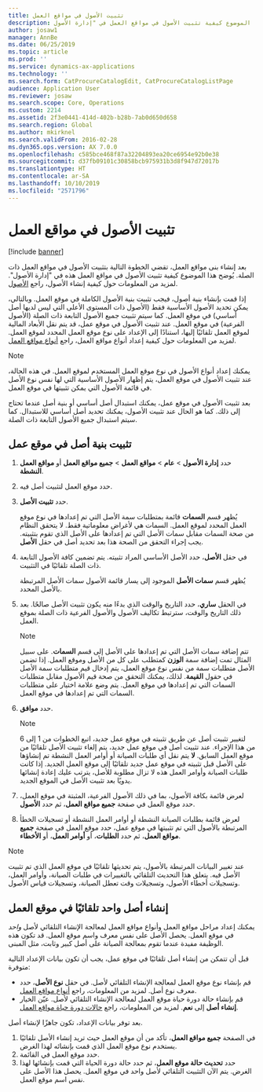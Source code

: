 ```yaml
---
title: تثبيت الأصول في مواقع العمل
description: يوضح هذا الموضوع كيفية تثبيت الأصول في مواقع العمل في "إدارة الأصول".
author: josaw1
manager: AnnBe
ms.date: 06/25/2019
ms.topic: article
ms.prod: ''
ms.service: dynamics-ax-applications
ms.technology: ''
ms.search.form: CatProcureCatalogEdit, CatProcureCatalogListPage
audience: Application User
ms.reviewer: josaw
ms.search.scope: Core, Operations
ms.custom: 2214
ms.assetid: 2f3e0441-414d-402b-b28b-7ab0d650d658
ms.search.region: Global
ms.author: mkirknel
ms.search.validFrom: 2016-02-28
ms.dyn365.ops.version: AX 7.0.0
ms.openlocfilehash: c585bce468f87a32204893ea20ce6954e92b0e38
ms.sourcegitcommit: d37fb09101c30858bcb975931b3d8f947d72017b
ms.translationtype: HT
ms.contentlocale: ar-SA
ms.lasthandoff: 10/10/2019
ms.locfileid: "2571796"
---
```

# <a name="install-assets-on-functional-locations"></a>تثبيت الأصول في مواقع العمل

[!include [banner](../../includes/banner.md)]

 

بعد إنشاء بنى مواقع العمل، تقضي الخطوة التالية بتثبيت الأصول في مواقع العمل ذات الصلة. يُوضح هذا الموضوع كيفية تثبيت الأصول في مواقع العمل هذه في "إدارة الأصول". لمزيد من المعلومات حول كيفية إنشاء الأصول، راجع [الأصول](../objects/introduction-to-objects.md).

إذا قمت بإنشاء بنية أصول، فيجب تثبيت بنية الأصول الكاملة في موقع العمل. وبالتالي، يمكن تحديد الأصول الأساسية فقط (الأصول ذات المستوى الأعلى التي ليس لديها أصل أساسي) في موقع العمل. كما سيتم تثبيت جميع الأصول التابعة ذات الصلة (الأصول الفرعية) في موقع العمل. عند تثبيت الأصول في موقع عمل، قد يتم نقل الأبعاد المالية لموقع العمل تلقائيًا إليها، استنادًا إلى الإعداد على نوع موقع العمل المحدد لموقع العمل. لمزيد من المعلومات حول كيفية إعداد أنواع مواقع العمل، راجع [أنواع مواقع العمل](../setup-for-functional-locations/functional-location-types.md).

> [!NOTE]
> يمكنك إعداد أنواع الأصول في نوع موقع العمل المستخدم لموقع العمل. في هذه الحالة، عند تثبيت الأصول في موقع العمل، يتم إظهار الأصول الأساسية التي لها نفس نوع الأصل في قائمة الأصول التي يمكن تثبيتها في موقع العمل.

بعد تثبيت الأصول في موقع عمل، يمكنك استبدال أصل أساسي أو بنية أصل عندما تحتاج إلى ذلك. كما هو الحال عند تثبيت الأصول، يمكنك تحديد أصل أساسي للاستبدال. كما سيتم استبدال جميع الأصول التابعة ذات الصلة. 


## <a name="install-an-asset-structure-on-a-functional-location"></a>تثبيت بنية أصل في موقع عمل

1. حدد **إدارة الأصول** \> **عام** \> **مواقع العمل** \> **جميع مواقع العمل** أو **مواقع العمل النشطة**.
2. حدد موقع العمل لتثبيت أصل فيه.
3. حدد **تثبيت الأصل**.

    يُظهر قسم **السمات** قائمة بمتطلبات سمة الأصل التي تم إعدادها في نوع موقع العمل المحدد لموقع العمل. السمات هي لأغراض معلوماتية فقط. لا يتحقق النظام من صحة السمات مقابل سمات الأصل التي تم إعدادها على الأصل الذي تقوم بتثبيته. يجب إجراء التحقق من الصحة هذا بعد تحديد أصل في حقل **الأصل**.

4. في حقل **الأصل**، حدد الأصل الأساسي المراد تثبيته. يتم تضمين كافة الأصول التابعة ذات الصلة تلقائيًا في التثبيت.

    يُظهر قسم **سمات الأصل** الموجود إلى يسار قائمة الأصول سمات الأصل المرتبطة بالأصل المحدد.

5. في الحقل **ساري**، حدد التاريخ والوقت الذي بدءًا منه يكون تثبيت الأصل صالحًا. بعد ذلك التاريخ والوقت، سترتبط تكاليف الأصول والأصول الفرعية ذات الصلة بموقع العمل.

    > [!NOTE]
    > تتم إضافة سمات الأصل التي تم إعدادها على الأصل إلى قسم **السمات**. على سبيل المثال تمت إضافة سمة **الوزن** كمتطلب على كل من الأصل وموقع العمل. إذا تضمن الأصل متطلبات سمة من نفس نوع موقع العمل، يتم إدخال قيم متطلبات سمة الأصل في حقول **القيمة**. لذلك، يمكنك التحقق من صحة قيم الأصول مقابل متطلبات السمات التي تم إعدادها في موقع العمل. يتم وضع علامة اختيار على متطلبات السمات التي تم إعدادها في موقع العمل.

6. حدد **موافق**.

    > [!NOTE]
    > لتغيير تثبيت أصل عن طريق تثبيته في موقع عمل جديد، اتبع الخطوات من 1 إلى 6 من هذا الإجراء. عند تثبيت أصل في موقع عمل جديد، يتم إلغاء تثبيت الأصل تلقائيًا من موقع العمل السابق. **لا** يتم نقل أي طلبات الصيانة أو أوامر العمل النشطة تم إنشاؤها على الأصل قبل تثبيته في موقع عمل جديد تلقائيًا إلى موقع العمل الجديد. إذا كانت طلبات الصيانة وأوامر العمل هذه لا تزال مطلوبة للأصل، يترتب عليك إعادة إنشائها يدويًا بعد تثبيت الأصل في الموقع الجديد.

7. لعرض قائمة بكافة الأصول، بما في ذلك الأصول الفرعية، المثبتة في موقع العمل، حدد موقع العمل في صفحة **جميع مواقع العمل**، ثم حدد **الأصول**.
8. لعرض قائمة بطلبات الصيانة النشطة أو أوامر العمل النشطة أو تسجيلات الخطأ المرتبطة بالأصول التي تم تثبيتها في موقع عمل، حدد موقع العمل في صفحة **جميع مواقع العمل**، ثم حدد **الطلبات**، أو **أوامر العمل**، أو **الأخطاء**.

> [!NOTE]
> عند تغيير البيانات المرتبطة بالأصول، يتم تحديثها تلقائيًا في موقع العمل الذي تم تثبيت الأصل فيه. يتعلق هذا التحديث التلقائي بالتغييرات في طلبات الصيانة، وأوامر العمل، وتسجيلات أخطاء الأصول، وتسجيلات وقت تعطل الصيانة، وتسجيلات قياس الأصول.

## <a name="automatically-create-one-asset-on-a-functional-location"></a>إنشاء أصل واحد تلقائيًا في موقع العمل

يمكنك إعداد مراحل مواقع العمل وأنواع مواقع العمل لمعالجة الإنشاء التلقائي لأصل *واحد* في موقع العمل. يحصل الأصل على نفس معرف واسم موقع العمل. قد تكون هذه الوظيفة مفيدة عندما تقوم بمعالجة الصيانة على أصل كبير وثابت، مثل المبنى.

قبل أن تتمكن من إنشاء أصل تلقائيًا في موقع عمل، يجب أن تكون بيانات الإعداد التالية متوفرة:

- قم بإنشاء نوع موقع العمل لمعالجة الإنشاء التلقائي لأصل. في حقل **نوع الأصل**، حدد معرف نوع أصل. لمزيد من المعلومات، راجع [أنواع مواقع العمل](../setup-for-functional-locations/functional-location-types.md).
- قم بإنشاء حالة دورة حياة موقع العمل لمعالجة الإنشاء التلقائي لأصل. عيّن الخيار **إنشاء أصل** إلى **نعم**. لمزيد من المعلومات، راجع [حالات دورة حياة مواقع العمل](../setup-for-functional-locations/functional-location-stages.md).

بعد توفر بيانات الإعداد، تكون جاهزًا لإنشاء أصل.

1. في الصفحة **جميع مواقع العمل**، تأكد من أن موقع العمل حيث تريد إنشاء الأصل تلقائيًا يستخدم نوع موقع العمل الذي قمت بإنشائه لهذا الغرض.
2. حدد موقع العمل في القائمة.
3. حدد **تحديث حالة موقع العمل**، ثم حدد حالة دورة الحياة التي قمت بإنشائها لهذا الغرض. يتم الآن التثبيت التلقائي لأصل واحد في موقع العمل. يحصل هذا الأصل على نفس اسم موقع العمل.
